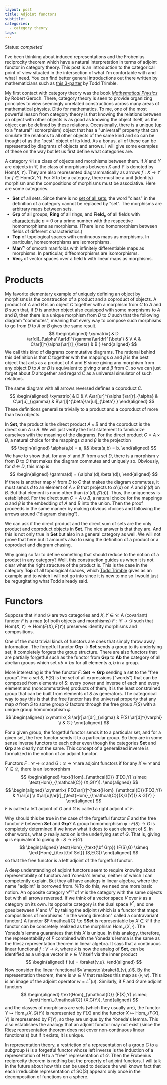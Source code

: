 ```yaml
---
layout: post
title: Adjoint functors
subtitle:
categories:
  - category theory
tags:
---
```

Status: *completed*

I've been thinking about induced representations and the Frobenius reciprocity theorem which have a natural interpretation in terms of adjoint functor in category theory. This post is an introduction to the categorical point of view situated in the intersection of what I'm confortable with and what I need. You can find better general introductions out there written by mathematicians such as [this 3-parter](https://topologicalmusings.wordpress.com/category/math-topics/category-theory/category-theory-for-beginners/) by Todd Trimble.

My first contact with category theory was the book [*Mathematical Physics*](https://www.amazon.com/Mathematical-Physics-Chicago-Lectures/dp/0226288625) by Robert Geroch. There, category theory is seen to provide organizing principles to view seemingly unrelated constructions across many areas of mathematical physics. Ditto for mathematics. To me, one of the most powerful lesson from category theory is that knowing the relations between an object with other objects is as good as knowing the object itself, as the object can be defined by these relations. Occasionally, there is a unique (up to a "natural" isomorphism) object that has a "universal" property that can simulate the relations to all other objects of the same kind and so can be thought of as the "best" object of its kind. As a bonus, all of these can be represented by diagrams of objects and arrows. I will give some examples of these on the way but let us first define what categories are.

A category $\mathcal{C}$ is a class of objects and morphisms between them. If $X$ and $Y$ are objects in $\mathcal{C}$, the class of morphisms between $X$ and $Y$ is denoted by Hom$(X,Y)$. They are also represented diagrammatically as arrows $f:X \to Y$ for $f \in \text{Hom}(X,Y)$. For $\mathcal{C}$ to be a category, there must be a unit (identity) morphism and the compositions of morphisms must be associative. Here are some categories.
- **Set** of all sets. Since there is no [set of all sets](https://en.wikipedia.org/wiki/Russell%27s_paradox), the word "class" in the definition of a category cannot be replaced by "set". The morphisms are arbitrary maps between sets.
- **Grp** of all groups, **Ring** of all rings, and **Field**$_p$ of all fields with [characteristic](https://en.wikipedia.org/wiki/Category_of_rings#Category_of_fields) $p=0$ or a prime number with the respective homomorphisms as morphisms. (There is no homomorphism between fields of different characteristics.)
- **Top** of topological spaces with continuous maps as morphisms. In particular, homeomorphisms are isomorphisms.
- **Man**$^{\infty}$ of smooth manifolds with infinitely differentiable maps as morphisms. In particular, diffeomorphisms are isomorphisms.
- **Vec**$_k$ of vector spaces over a field $k$ with linear maps as morphisms.

# Products

My favorite elementary example of uniquely defining an object by morphisms is the construction of a product and a coproduct of objects. A product of $A$ and $B$ is an object $C$ together with a morphism from $C$ to $A$ and $B$ such that, if $D$ is another object also equipped with some morphisms to $A$ and $B$, then there is a unique morphism from $D$ to $C$ such that the following diagram "commutes", meaning that every way to compose such morphisms to go from $D$ to $A$ or $B$ gives the same result.
$$ \begin{aligned}
	\xymatrix{
      & D \ar[dl]_{\alpha'}\ar[d]^{\gamma}\ar[dr]^{\beta'} & \\
      A & C\ar[l]^{\alpha}\ar[r]_{\beta} & B
	}
\end{aligned} $$
We call this kind of diagrams commutative diagrams. The rational behind this definition is that $C$ together with the mappings $\alpha$ and $\beta$ is the best object that acts as a product of $A$ and $B$ since giving any morphism from any object $D$ to $A$ or $B$ is equivalent to giving $\alpha$ and $\beta$ from $C$, so we can just forget about $D$ altogether and regard $C$ as a universal simulator of such relations.

The same diagram with all arrows reversed defines a coproduct $C$.
$$ \begin{aligned}
	\xymatrix{
      & D & \\
      A\ar[ur]^{\alpha'}\ar[r]_{\alpha} & C\ar[u]_{\gamma} & B\ar[l]^{\beta}\ar[ul]_{\beta'}
	}
\end{aligned} $$
These definitions generalize trivially to a product and a coproduct of more than two objects.

In **Set**, the product is the direct product $A \times B$ and the coproduct is the direct sum $A \cup B$. We will just verify the first statement to familiarize ourselves with the meaning of the diagrams. For the direct product $C=A \times B$, a natural choice for the mappings $\alpha$ and $\beta$ is the projection
$$ \begin{aligned}
\alpha(a,b) = a, && \beta(a,b) = b.
\end{aligned} $$
We have to show that, for any $\alpha'$ and $\beta'$ from a set $D$, there is a morphism $\gamma$ from $D$ to $C$ that makes the diagram commutes and uniquely so. Obviously, for $d\in D$, this map is
$$ \begin{aligned}
\gamma(d) = (\alpha'(d),\beta'(d)),
\end{aligned} $$
If there is another map $\gamma'$ from $D$ to $C$ that makes the diagram commutes, it must sends $d$ to an element of $A \times B$ that projects to $\alpha'(d)$ on $A$ and $\beta'(d)$ on $B$. But that element is none other than $(\alpha'(d),\beta'(d))$. Thus, the uniqueness is established. For the direct sum $C = A \cup B$, a natural choice for the mappings $\alpha$ and $\beta$ is the embedding of $A$ and $B$ into the union. Then the proof proceeds in the same manner by making obvious choices and following the arrows around ("diagram chasing").

We can ask if the direct product and the direct sum of sets are the only product and coproduct objects in **Set**. The nice answer is that they are. And this is not only true in **Set** but also in a general category as well. We will not prove that here but it amounts also to using the definition of a product or a coproduct and diagram chasing.

Why going so far to define something that should reduce to the notion of a product in any category? Well, this construction guides us when it is not clear what the right structure of the product is. This is the case in the category **Top** of all topological spaces, which [Todd Trimble](https://topologicalmusings.wordpress.com/2008/06/22/basic-category-theory-i/) gives as an example and to which I will not go into since it is new to me so I would just be regurgitating what Todd already said.

# Functors

Suppose that $\mathcal{C}$ and $\mathcal{D}$ are two categories and $X,Y \in \mathcal{C}$. A (covariant) functor $F$ is a map (of both objects and morphisms) $F: \mathcal{C} \to \mathcal{D}$ such that $\text{Hom}(X,Y) \to \text{Hom}(F(X) , F(Y))$ preserves identity morphisms and compositions.

One of the most trivial kinds of functors are ones that simply throw away information. The forgetful functor **Grp** $\to$ **Set** sends a group to its underlying set; it completely forgets the group structure. There are also functors that are partially forgetful such as the functor from **Grp** to **Ab** the category of all abelian groups which set $ab=ba$ for all elements $a,b$ in a group.

More interesting is the free functor $F:$ **Set** $\to$ **Grp** sending a set to the "free group". For a set $S$, $F(S)$ is the set of all expressions ("words") that can be composed from elements of $S$: every power and inverse of each and every element and (noncommutative) products of them; it is the least constrained group that can be built from elements of $S$ as generators. The categorical way to say this is that the free functor has the universal property that any map $\sigma$ from $S$ to some group $G$ factors through the free group $F(S)$ with a unique group homomorphism $\varphi$.
$$ \begin{aligned}
	\xymatrix{
      S \ar[r]\ar[dr]_{\sigma} & F(S) \ar[d]^{\varphi} \\
      & G
	}
\end{aligned} $$

For a given group, the forgetful functor sends it to a particular set, and for a given set, the free functor sends it to a particular group. So they are in some sense inverse functors to each other even though the categories **Set** and **Grp** are clearly not the same. This concept of a generalized inverse is formalized in the notion of an adjoint functor.

Functors $F: \mathcal{C} \to \mathcal{D}$ and $G: \mathcal{D} \to \mathcal{C}$ are adjoint functors if for any $X \in \mathcal{C}$ and $Y \in \mathcal{D}$, there is an isomorphism
$$ \begin{aligned}
\text{Hom}_{\mathcal{D}} (F(X),Y) \simeq \text{Hom}_{\mathcal{C}} (X,G(Y)).
\end{aligned} $$
$$ \begin{aligned}
	\xymatrix{
      F(X)\ar[r]^{\text{Hom}_{\mathcal{D}}(F(X),Y)} & Y\ar[d] \\
      X\ar[u]\ar[r]_{\text{Hom}_{\mathcal{C}}(X,G(Y))} & G(Y)
	}
\end{aligned} $$
$F$ is called a left adjoint of $G$ and $G$ is called a right adjoint of $F$.

Why should this be true in the case of the forgetful functor $E$ and the free functor $F$ between **Set** and **Grp**? A group homomorphism $\varphi :F(S) \to G$ is completely determined if we know what it does to each element of $S$. In other words, what $\varphi$ really acts on is the underlying set of $G$. That is, giving $\varphi$ is equivalent to giving $\psi : S \to E(G)$.
$$ \begin{aligned}
\text{Hom}_{\text{\bf Grp}} (F(S),G) \simeq \text{Hom}_{\text{\bf Set}} (S,E(G))
\end{aligned} $$
so that the free functor is a left adjoint of the forgetful functor.

A deep understanding of adjoint functors seem to require knowing about representability of functors and Yoneda's lemma, neither of which I can competently explain. But they all have analogs in linear algebra, where the name "adjoint" is borrowed from. %To do this, we need one more basic notion. An opposite category $\mathcal{C}^{\text{op}}$ of $\mathcal{C}$ is the category with the same objects but with all arrows reversed. If we think of a vector space $V$ over $k$ as a category on its own. Its opposite category is the dual space $V^*$, and one goes between $V$ and $V^*$ by taking the adjoint (which is a functor that maps compositions of morphisms "in the wrong direction" called a contravariant functor.)
A functor $F:\mathcal{C} \to $**Set** is representable by $X \in \mathcal{C}$ if the functor can be concretely realized as the morphism Hom$_{\mathcal{C}}(X,\cdot)$. The Yoneda's lemma guarantees that this $X$ is unique. In this analogy, therefore, the representability of $F$ combined with the Yoneda's lemma is the same as the Riesz representation theorem in linear algebra. It says that a continuous linear functional $f:V \to k$, where $k$ is now the analog of **Set**, can be identified as a unique vector in $v \in V$ itself via the inner product
$$ \begin{aligned}
f (u) = \braket{v,u}.
\end{aligned} $$
Now consider the linear functional $v \mapsto \braket{L(v),u}$. By the representation theorem, there is $w \in V$ that realizes this map as $\langle v,w \rangle$. This is an image of the adjoint operator $w = L^*(u)$. Similarly, if $F$ and $G$ are adjoint functors
$$ \begin{aligned}
\text{Hom}_{\mathcal{D}} (F(X),Y) \simeq \text{Hom}_{\mathcal{C}} (X,G(Y)),
\end{aligned} $$
and the classes of morphisms are sets (which they usually are), the functor $Y \mapsto \text{Hom}_{\mathcal{C}} (X,G(Y))$ is represented by $F(X)$ and the functor $X \mapsto \text{Hom}_{\mathcal{D}} (F(X),Y)$ is represented by $F(Y)$, so they are unique by the Yoneda's lemma. This also establishes the analogy that an adjoint functor may not exist (since the Riesz representation theorem does not cover non-continuous linear functionals) but if it exists, it is unique.

In representation theory, a restriction of a representation of a group $G$ to a subgroup $H$ is a forgetful functor whose left inverse is the induction of a representation of $H$ to a "free" representation of $G$. Then the Frobenius reciprocity theorem is nothing but the property of adjoint functors. I will talk in the future about how this can be used to deduce the well known fact that each irreducible representation of SO(3) appears only once in the decomposition of functions on a sphere.
